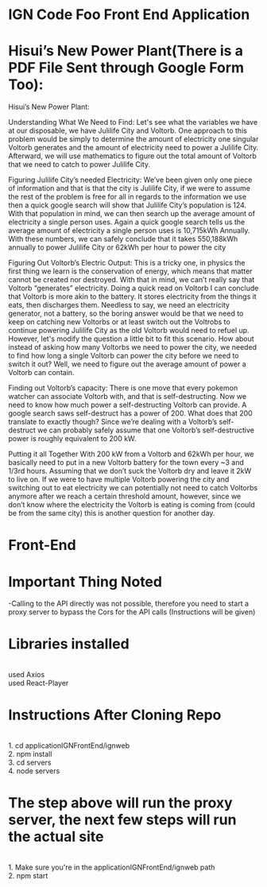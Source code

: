 # IGN Code Foo Front End Application

# Hisui’s New Power Plant(There is a PDF File Sent through Google Form Too):
Hisui’s New Power Plant:
	
Understanding What We Need to Find:
Let's see what the variables we have at our disposable, we have Julilife City and Voltorb. One approach to this problem would be simply to determine the amount of electricity one singular Voltorb generates and the amount of electricity need to power a Julilife City. Afterward, we will use mathematics to figure out the total amount of Voltorb that we need to catch to power Julilife City.

Figuring Julilife City’s needed Electricity:
We’ve been given only one piece of information and that is that the city is Julilife City, if we were to assume the rest of the problem is free for all in regards to the information we use then a quick google search will show that Julilife City’s population is 124. With that population in mind, we can then search up the average amount of electricity a single person uses. Again a quick google search tells us the average amount of electricity a single person uses is 10,715kWh Annually. With these numbers, we can safely conclude that it takes 550,188kWh annually to power Julilife City or 62kWh per hour to power the city

Figuring Out Voltorb’s Electric Output:
This is a tricky one, in physics the first thing we learn is the conservation of energy, which means that matter cannot be created nor destroyed. With that in mind, we can’t really say that Voltorb “generates” electricity. Doing a quick read on Voltorb I can conclude that Voltorb is more akin to the battery. It stores electricity from the things it eats, then discharges them. Needless to say, we need an electricity generator, not a battery, so the boring answer would be that we need to keep on catching new Voltorbs or at least switch out the Voltrobs to continue powering Julilife City as the old Voltorb would need to refuel up. However, let's modify the question a little bit to fit this scenario. How about instead of asking how many Voltorbs we need to power the city, we needed to find how long a single Voltorb can power the city before we need to switch it out? Well, we need to figure out the average amount of power a Voltorb can contain.

Finding out Voltorb’s capacity:
There is one move that every pokemon watcher can associate Voltorb with, and that is self-destructing. Now we need to know how much power a self-destructing Voltorb can provide. A google search saws self-destruct has a power of 200. What does that 200 translate to exactly though? Since we’re dealing with a Voltorb’s self-destruct we can probably safely assume that one Voltorb’s self-destructive power is roughly equivalent to 200 kW.

Putting it all Together 
With 200 kW from a Voltorb and 62kWh per hour, we basically need to put in a new Voltorb battery for the town every ~3 and 1/3rd hours. Assuming that we don’t suck the Voltorb dry and leave it 2kW to live on. If we were to have multiple Voltorb powering the city and switching out to eat electricity we can potentially not need to catch Voltorbs anymore after we reach a certain threshold amount, however, since we don’t know where the electricity the Voltorb is eating is coming from (could be from the same city) this is another question for another day.


# Front-End

# Important Thing Noted
-Calling to the API directly was not possible, therefore you need to start a proxy server to bypass the Cors for the API calls (Instructions will be given)

# Libraries installed
<br/> used Axios
<br/> used React-Player

# Instructions After Cloning Repo
<br/>1. cd applicationIGNFrontEnd/ignweb
<br/>2. npm install
<br/>3. cd servers
<br/>4. node servers
# The step above will run the proxy server, the next few steps will run the actual site
<br/>1. Make sure you're in the applicationIGNFrontEnd/ignweb path
<br/>2. npm start



